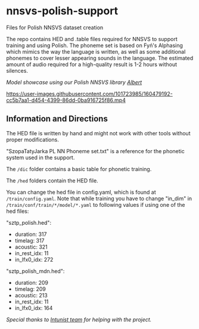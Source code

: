 # nnsvs-polish-support
Files for Polish NNSVS dataset creation

The repo contains HED and .table files required for NNSVS to support training and using Polish.
The phoneme set is based on Fyń's Alphasing which mimics the way the language is written, as well as some additional phonemes to cover lesser appearing sounds in the language.
The estimated amount of audio required for a high-quality result is 1-2 hours without silences.

*Model showcase using our Polish NNSVS library [Albert](https://github.com/SzopaTatyJarka/polish-nnsvs-voicebank-albert)*

https://user-images.githubusercontent.com/101723985/160479192-cc5b7aa1-d454-4399-86dd-0ba916725f86.mp4


## Information and Directions

The HED file is written by hand and might not work with other tools without proper modifications.

"SzopaTatyJarka PL NN Phoneme set.txt" is a reference for the phonetic system used in the support.

The `/dic` folder contains a basic table for phonetic training.

The `/hed` folders contain the HED file.

You can change the hed file in config.yaml, which is found at `/train/config.yaml`.
Note that while training you have to change "in_dim" in `/train/conf/train/*/model/*.yaml` to following values if using one of the hed files:

"sztp_polish.hed":

* duration: 317
* timelag: 317
* acoustic: 321
* in_rest_idx: 11
* in_lfx0_idx: 272

"sztp_polish_mdn.hed":

* duration: 209
* timelag: 209
* acoustic: 213
* in_rest_idx: 11
* in_lfx0_idx: 164

*Special thanks to [Intunist team](https://github.com/intunist) for helping with the project.*
